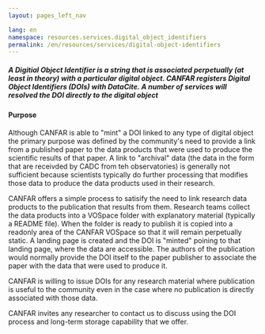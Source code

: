 ```yaml
---
layout: pages_left_nav

lang: en
namespace: resources.services.digital_object_identifiers
permalink: /en/resources/services/digital-object-identifiers
---
```


<!-- Content start -->

<h5>A Digitial Object Identifier is a string that is associated perpetually (at least in theory) with a particular digital object.
CANFAR registers Digital Object Identifiers (DOIs) with DataCite. A number of services will resolved the DOI directly to the digital
object</h5>

<h4>Purpose</h4>

Although CANFAR is able to "mint" a DOI linked to any type of digital object the primary purpose was defined by the community's need to provide a link from a published paper to the data products that were used to produce the scientific results of that paper. A link to "archival" data (the data in the form that are receivded by CADC from teh observatories) is generally not sufficient because scientists typically do further processing that modifies those data to produce the data products used in their research. 

CANFAR offers a simple process to satisify the need to link research data products to the publication that results from them. Research teams collect the data products into a VOSpace folder with explanatory material (typically a README file). When the folder is ready to publish it is copied into a readonly area of the CANFAR VOSpace so that it will remain perpetually static. A landing page is created and the DOI is "minted" poining to that landing page, where the data are accessible. The authors of the publication would normally provide the DOI itself to the paper publisher to associate the paper with the data that were used to produce it.

CANFAR is willing to issue DOIs for any research material where publication is useful to the community even in the case where no publication is directly associated with those data. 

CANFAR invites any researcher to contact us to discuss using the DOI process and long-term storage capability that we offer.





<!-- Content end -->
